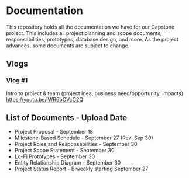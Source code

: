# Documentation
This repository holds all the documentation we have for our Capstone project. This includes all project planning and scope documents, responsabilities, prototypes, database design, and more. As the project advances, some documents are subject to change. 

## Vlogs
### Vlog #1 
Intro to project & team (project idea, business need/opportunity, impacts)  
https://youtu.be/iWR6bCVcC2Q   

## List of Documents - Upload Date
- Project Proposal - September 18
- Milestone-Based Schedule - September 27 (Rev. Sep 30)
- Project Roles and Responsabilities - September 30
- Project Scope Statement - September 30
- Lo-Fi Prototypes - September 30
- Entity Relationship Diagram - September 30 
- Project Status Report - Biweekly starting September 27



